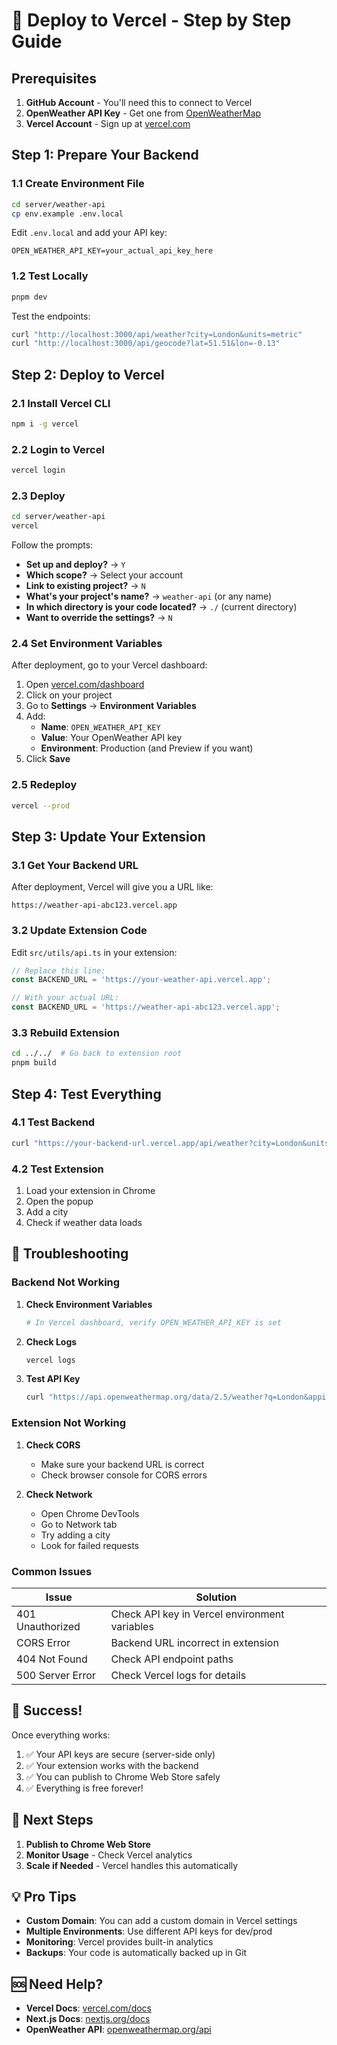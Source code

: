 # 🚀 Deploy to Vercel - Step by Step Guide

## Prerequisites

1. **GitHub Account** - You'll need this to connect to Vercel
2. **OpenWeather API Key** - Get one from [OpenWeatherMap](https://openweathermap.org/api)
3. **Vercel Account** - Sign up at [vercel.com](https://vercel.com)

## Step 1: Prepare Your Backend

### 1.1 Create Environment File

```bash
cd server/weather-api
cp env.example .env.local
```

Edit `.env.local` and add your API key:
```env
OPEN_WEATHER_API_KEY=your_actual_api_key_here
```

### 1.2 Test Locally

```bash
pnpm dev
```

Test the endpoints:
```bash
curl "http://localhost:3000/api/weather?city=London&units=metric"
curl "http://localhost:3000/api/geocode?lat=51.51&lon=-0.13"
```

## Step 2: Deploy to Vercel

### 2.1 Install Vercel CLI

```bash
npm i -g vercel
```

### 2.2 Login to Vercel

```bash
vercel login
```

### 2.3 Deploy

```bash
cd server/weather-api
vercel
```

Follow the prompts:
- **Set up and deploy?** → `Y`
- **Which scope?** → Select your account
- **Link to existing project?** → `N`
- **What's your project's name?** → `weather-api` (or any name)
- **In which directory is your code located?** → `./` (current directory)
- **Want to override the settings?** → `N`

### 2.4 Set Environment Variables

After deployment, go to your Vercel dashboard:

1. Open [vercel.com/dashboard](https://vercel.com/dashboard)
2. Click on your project
3. Go to **Settings** → **Environment Variables**
4. Add:
   - **Name**: `OPEN_WEATHER_API_KEY`
   - **Value**: Your OpenWeather API key
   - **Environment**: Production (and Preview if you want)
5. Click **Save**

### 2.5 Redeploy

```bash
vercel --prod
```

## Step 3: Update Your Extension

### 3.1 Get Your Backend URL

After deployment, Vercel will give you a URL like:
```
https://weather-api-abc123.vercel.app
```

### 3.2 Update Extension Code

Edit `src/utils/api.ts` in your extension:

```typescript
// Replace this line:
const BACKEND_URL = 'https://your-weather-api.vercel.app';

// With your actual URL:
const BACKEND_URL = 'https://weather-api-abc123.vercel.app';
```

### 3.3 Rebuild Extension

```bash
cd ../../  # Go back to extension root
pnpm build
```

## Step 4: Test Everything

### 4.1 Test Backend

```bash
curl "https://your-backend-url.vercel.app/api/weather?city=London&units=metric"
```

### 4.2 Test Extension

1. Load your extension in Chrome
2. Open the popup
3. Add a city
4. Check if weather data loads

## 🔧 Troubleshooting

### Backend Not Working

1. **Check Environment Variables**
   ```bash
   # In Vercel dashboard, verify OPEN_WEATHER_API_KEY is set
   ```

2. **Check Logs**
   ```bash
   vercel logs
   ```

3. **Test API Key**
   ```bash
   curl "https://api.openweathermap.org/data/2.5/weather?q=London&appid=YOUR_API_KEY"
   ```

### Extension Not Working

1. **Check CORS**
   - Make sure your backend URL is correct
   - Check browser console for CORS errors

2. **Check Network**
   - Open Chrome DevTools
   - Go to Network tab
   - Try adding a city
   - Look for failed requests

### Common Issues

| Issue | Solution |
|-------|----------|
| 401 Unauthorized | Check API key in Vercel environment variables |
| CORS Error | Backend URL incorrect in extension |
| 404 Not Found | Check API endpoint paths |
| 500 Server Error | Check Vercel logs for details |

## 🎉 Success!

Once everything works:

1. ✅ Your API keys are secure (server-side only)
2. ✅ Your extension works with the backend
3. ✅ You can publish to Chrome Web Store safely
4. ✅ Everything is free forever!

## 📝 Next Steps

1. **Publish to Chrome Web Store**
2. **Monitor Usage** - Check Vercel analytics
3. **Scale if Needed** - Vercel handles this automatically

## 💡 Pro Tips

- **Custom Domain**: You can add a custom domain in Vercel settings
- **Multiple Environments**: Use different API keys for dev/prod
- **Monitoring**: Vercel provides built-in analytics
- **Backups**: Your code is automatically backed up in Git

## 🆘 Need Help?

- **Vercel Docs**: [vercel.com/docs](https://vercel.com/docs)
- **Next.js Docs**: [nextjs.org/docs](https://nextjs.org/docs)
- **OpenWeather API**: [openweathermap.org/api](https://openweathermap.org/api) 